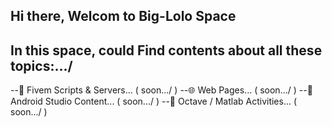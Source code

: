 ## Hi there, Welcom to Big-Lolo Space



## In this space, could Find contents about all these topics:.../
--🐌 Fivem Scripts & Servers... ( soon.../ )
--🌐 Web Pages... ( soon.../ )
--🔽 Android Studio Content... ( soon.../ )
--🧮 Octave / Matlab Activities... ( soon.../ )





<!--- 🔭 I’m currently working on ...
- 🌱 I’m currently learning ...
- 👯 I’m looking to collaborate on ...
- 🤔 I’m looking for help with ...
- 💬 Ask me about ...
- 📫 How to reach me: ...
- 😄 Pronouns: ...
- ⚡ Fun fact: ...  -->

